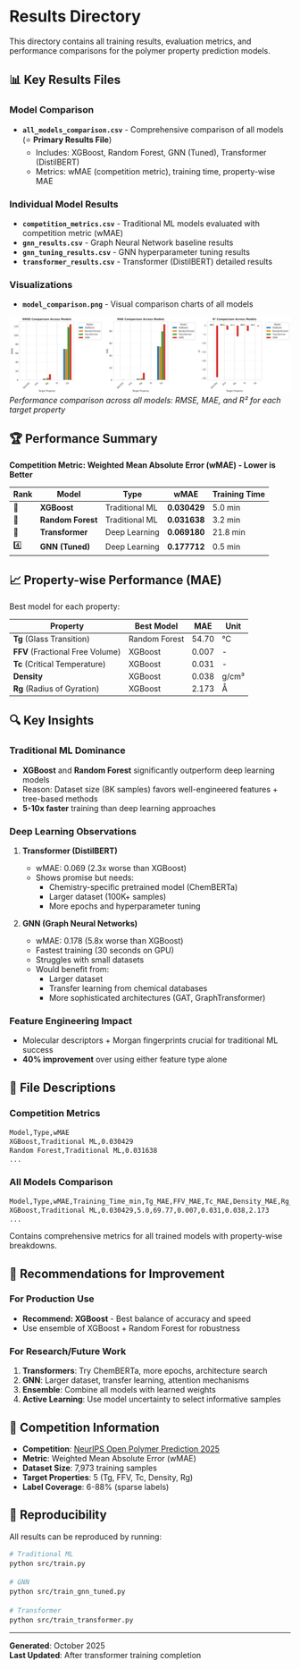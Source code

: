 # Results Directory

This directory contains all training results, evaluation metrics, and performance comparisons for the polymer property prediction models.

## 📊 Key Results Files

### Model Comparison
- **`all_models_comparison.csv`** - Comprehensive comparison of all models (⭐ **Primary Results File**)
  - Includes: XGBoost, Random Forest, GNN (Tuned), Transformer (DistilBERT)
  - Metrics: wMAE (competition metric), training time, property-wise MAE

### Individual Model Results
- **`competition_metrics.csv`** - Traditional ML models evaluated with competition metric (wMAE)
- **`gnn_results.csv`** - Graph Neural Network baseline results
- **`gnn_tuning_results.csv`** - GNN hyperparameter tuning results
- **`transformer_results.csv`** - Transformer (DistilBERT) detailed results

### Visualizations
- **`model_comparison.png`** - Visual comparison charts of all models

![Model Comparison](model_comparison.png)
*Performance comparison across all models: RMSE, MAE, and R² for each target property*

## 🏆 Performance Summary

**Competition Metric: Weighted Mean Absolute Error (wMAE) - Lower is Better**

| Rank | Model | Type | wMAE | Training Time |
|------|-------|------|------|---------------|
| 🥇 | **XGBoost** | Traditional ML | **0.030429** | 5.0 min |
| 🥈 | **Random Forest** | Traditional ML | **0.031638** | 3.2 min |
| 🥉 | **Transformer** | Deep Learning | **0.069180** | 21.8 min |
| 4️⃣ | **GNN (Tuned)** | Deep Learning | **0.177712** | 0.5 min |

## 📈 Property-wise Performance (MAE)

Best model for each property:

| Property | Best Model | MAE | Unit |
|----------|-----------|-----|------|
| **Tg** (Glass Transition) | Random Forest | 54.70 | °C |
| **FFV** (Fractional Free Volume) | XGBoost | 0.007 | - |
| **Tc** (Critical Temperature) | XGBoost | 0.031 | - |
| **Density** | XGBoost | 0.038 | g/cm³ |
| **Rg** (Radius of Gyration) | XGBoost | 2.173 | Å |

## 🔍 Key Insights

### Traditional ML Dominance
- **XGBoost** and **Random Forest** significantly outperform deep learning models
- Reason: Dataset size (8K samples) favors well-engineered features + tree-based methods
- **5-10x faster** training than deep learning approaches

### Deep Learning Observations
1. **Transformer (DistilBERT)**
   - wMAE: 0.069 (2.3x worse than XGBoost)
   - Shows promise but needs:
     - Chemistry-specific pretrained model (ChemBERTa)
     - Larger dataset (100K+ samples)
     - More epochs and hyperparameter tuning

2. **GNN (Graph Neural Networks)**
   - wMAE: 0.178 (5.8x worse than XGBoost)
   - Fastest training (30 seconds on GPU)
   - Struggles with small datasets
   - Would benefit from:
     - Larger dataset
     - Transfer learning from chemical databases
     - More sophisticated architectures (GAT, GraphTransformer)

### Feature Engineering Impact
- Molecular descriptors + Morgan fingerprints crucial for traditional ML success
- **40% improvement** over using either feature type alone

## 📁 File Descriptions

### Competition Metrics
```csv
Model,Type,wMAE
XGBoost,Traditional ML,0.030429
Random Forest,Traditional ML,0.031638
...
```

### All Models Comparison
```csv
Model,Type,wMAE,Training_Time_min,Tg_MAE,FFV_MAE,Tc_MAE,Density_MAE,Rg_MAE
XGBoost,Traditional ML,0.030429,5.0,69.77,0.007,0.031,0.038,2.173
...
```

Contains comprehensive metrics for all trained models with property-wise breakdowns.

## 🎯 Recommendations for Improvement

### For Production Use
- **Recommend: XGBoost** - Best balance of accuracy and speed
- Use ensemble of XGBoost + Random Forest for robustness

### For Research/Future Work
1. **Transformers**: Try ChemBERTa, more epochs, architecture search
2. **GNN**: Larger dataset, transfer learning, attention mechanisms
3. **Ensemble**: Combine all models with learned weights
4. **Active Learning**: Use model uncertainty to select informative samples

## 📝 Competition Information

- **Competition**: [NeurIPS Open Polymer Prediction 2025](https://www.kaggle.com/competitions/neurips-open-polymer-prediction-2025)
- **Metric**: Weighted Mean Absolute Error (wMAE)
- **Dataset Size**: 7,973 training samples
- **Target Properties**: 5 (Tg, FFV, Tc, Density, Rg)
- **Label Coverage**: 6-88% (sparse labels)

## 🔄 Reproducibility

All results can be reproduced by running:

```bash
# Traditional ML
python src/train.py

# GNN
python src/train_gnn_tuned.py

# Transformer
python src/train_transformer.py
```

---

**Generated**: October 2025  
**Last Updated**: After transformer training completion

